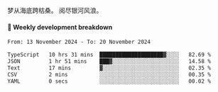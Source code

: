梦从海底跨枯桑。
阅尽银河风浪。


#### 📝 Weekly development breakdown

<!--START_SECTION:waka-->

```txt
From: 13 November 2024 - To: 20 November 2024

TypeScript   10 hrs 31 mins  ████████████████████▓░░░░   82.69 %
JSON         1 hr 51 mins    ███▓░░░░░░░░░░░░░░░░░░░░░   14.58 %
Text         17 mins         ▓░░░░░░░░░░░░░░░░░░░░░░░░   02.35 %
CSV          2 mins          ░░░░░░░░░░░░░░░░░░░░░░░░░   00.35 %
YAML         0 secs          ░░░░░░░░░░░░░░░░░░░░░░░░░   00.02 %
```

<!--END_SECTION:waka-->




